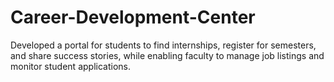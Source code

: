 # Career-Development-Center
Developed a portal for students to find internships, register for semesters, and share success stories, while enabling faculty to manage job listings and monitor student applications.
